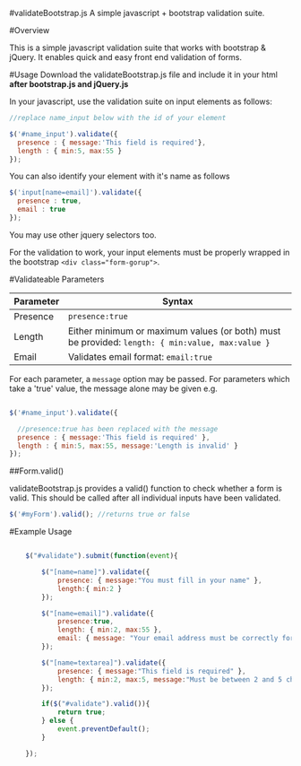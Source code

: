 #validateBootstrap.js
A simple javascript + bootstrap validation suite.

#Overview

This is a simple javascript validation suite that works with bootstrap & jQuery. It enables quick and easy front end validation of forms.

#Usage
Download the validateBootstrap.js file and include it in your html __after bootstrap.js and jQuery.js__

In your javascript, use the validation suite on input elements as follows:
```javascript
//replace name_input below with the id of your element

$('#name_input').validate({
  presence : { message:'This field is required'},
  length : { min:5, max:55 }
});
```

You can also identify your element with it's name as follows
```javascript
$('input[name=email]').validate({
  presence : true,
  email : true
});
```

You may use other jquery selectors too.

For the validation  to work, your input elements must be properly wrapped in the bootstrap `<div class="form-gorup">`.

#Validateable Parameters

| Parameter | Syntax|
|-------|-------|
| Presence  | `presence:true`|
| Length | Either minimum or maximum values (or both) must be provided: `length: { min:value, max:value }` |
| Email | Validates email format: `email:true` |

For each parameter, a `message` option may be passed. For parameters which take a 'true' value, the message alone may be given e.g.
```javascript

$('#name_input').validate({

  //presence:true has been replaced with the message
  presence : { message:'This field is required' },
  length : { min:5, max:55, message:'Length is invalid' }
});

```
##Form.valid()

validateBootstrap.js provides a valid() function to check whether a form is valid. This should be called after all individual 
inputs have been validated.

```javascript
$('#myForm').valid(); //returns true or false
```

#Example Usage

```javascript

	$("#validate").submit(function(event){

		$("[name=name]").validate({
			presence: { message:"You must fill in your name" },
			length:{ min:2 }
		});

		$("[name=email]").validate({
			presence:true,
			length: { min:2, max:55 },
			email: { message: "Your email address must be correctly formatted" }
		});

		$("[name=textarea]").validate({
			presence: { message:"This field is required" },
			length: { min:2, max:5, message:"Must be between 2 and 5 characters" }
		});

		if($("#validate").valid()){
			return true;
		} else {
			event.preventDefault();
		}

	});
	
```